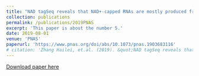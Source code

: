 ```yaml
---
title: "NAD tagSeq reveals that NAD+-capped RNAs are mostly produced from a large number of proteincoding genes in Arabidopsis"
collection: publications
permalink: /publications/2019PNAS
excerpt: 'This paper is about the number 5.'
date: 2019-08-01
venue: 'PNAS'
paperurl: 'https://www.pnas.org/doi/abs/10.1073/pnas.1903683116'
# citation: 'Zhang Hailei, et.al. (2019). &quot;NAD tagSeq reveals that NAD+-capped RNAs are mostly produced from a large number of proteincoding genes in Arabidopsis&quot; <i>PNAS</i>. 1(1).'
---
```

[Download paper here](https://github.com/rocketjishao/rocketjishao.github.io/blob/master/files/2019PNAS.pdf)
